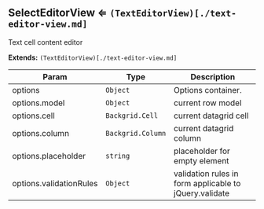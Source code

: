 <a name="module_SelectEditorView"></a>
## SelectEditorView ⇐ <code>(TextEditorView)[./text-editor-view.md]</code>
Text cell content editor

**Extends:** <code>(TextEditorView)[./text-editor-view.md]</code>  

| Param | Type | Description |
| --- | --- | --- |
| options | <code>Object</code> | Options container. |
| options.model | <code>Object</code> | current row model |
| options.cell | <code>Backgrid.Cell</code> | current datagrid cell |
| options.column | <code>Backgrid.Column</code> | current datagrid column |
| options.placeholder | <code>string</code> | placeholder for empty element |
| options.validationRules | <code>Object</code> | validation rules in form applicable to jQuery.validate |

